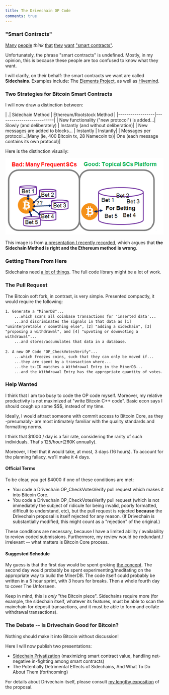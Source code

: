 ```yaml
---
title: The Drivechain OP Code
comments: true
---
```



### "Smart Contracts"

[Many](http://www.coindesk.com/smart-contract-1-million-bitcoin-rootstock/) [people](http://counterparty.io/news/proposal-for-ethereum-smart-contracts-on-counterparty-mainnet/) *think* [that](http://www.coindesk.com/turing-complete-smart-contracts/) [they](https://www.cryptocoinsnews.com/smart-contracts-future-blockchain/) [want](https://www.youtube.com/watch?v=d0hxWC7sP2k&feature=youtu.be&t=1h8m30s) ["smart contracts"](http://motherboard.vice.com/read/smart-contracts-sound-boring-but-theyre-more-disruptive-than-bitcoin).

Unfortunately, the phrase "smart contracts" is undefined. Mostly, in my opinion, this is because these people are too confused to know what they want.

I will clarify, on their behalf: the smart contracts we want are called **Sidechains**. Examples include: The [Elements Project](https://elementsproject.org/elements/), as well as [Hivemind](http://bitcoinhivemind.com/).


### Two Strategies for Bitcoin Smart Contracts

I will now draw a distinction between:

| .| Sidechain Method | Ethereum/Rootstock Method |
|------------------|---------------------------|
| New functionality ("new protocol") is added...| Slowly (and deliberately) | Instantly (and without deliberation)|
| New messages are added to blocks... | Instantly | Instantly|
| Messages per protocol...|Many (ie, 400 Bitcoin tx, 28 Namecoin tx)| One (each message contains its own protocol)|


Here is the distinction visually:

![two-sc-methods](/images/two-sc-methods.png)

This image is from [a presentation I recently recorded](https://www.youtube.com/watch?v=xGu0o8HH10U&list=PLw8-6ARlyVciMH79ZyLOpImsMug3LgNc4&index=1), which argues that **the Sidechain Method is right and the Ethereum method is wrong**.


### Getting There From Here 



Sidechains need [a lot of things](http://www.truthcoin.info/blog/drivechain/). The full code library might be a lot of work.


### The Pull Request

The Bitcoin soft fork, in contrast, is very simple. Presented compactly, it would require the following:

	1. Generate a "MinerDB"...
    	...which scans all coinbase transactions for 'inserted data'...
    	...and discriminates the signals in that data as [1] "uninterpretable / something else", [2] "adding a sidechain", [3] "proposing a withdrawal", and [4] "upvoting or downvoting a withdrawal"...
		...and stores/accumulates that data in a database.

	2. A new OP Code "OP_CheckVotesVerify"...
    	...which freezes coins, such that they can only be moved if...
    	...they are spent by a transaction where...
		...the tx-ID matches a Withdrawal Entry in the MinerDB...
     	...and the Withdrawal Entry has the appropriate quantity of votes.


### Help Wanted

I think that I am too busy to code the OP code myself. Moreover, my relative productivity is not maximized at "write Bitcoin C++ code". Basic econ says I should cough up some $$$, instead of my time.

Ideally, I would attract someone with commit access to Bitcoin Core, as they -presumably- are most intimately familiar with the quality standards and formatting norms.

I think that $1000 / day is a fair rate, considering the rarity of such individuals. That's $125/hour ($260K annually).

Moreover, I feel that it would take, at most, 3 days (16 hours). To account for the planning fallacy, we'll make it 4 days.

#### Official Terms

To be clear, you get $4000 if one of these conditions are met:

* You code a Drivechain OP_CheckVotesVerify pull request which makes it into Bitcoin Core.
* You code a Drivechain OP_CheckVotesVerify pull request (which is not immediately the subject of ridicule for being invalid, poorly formatted, difficult to understand, etc), but the pull request is rejected **because** the Drivechain proposal is itself rejected for any reason. (If Drivechain is substantially modified, this might count as a "rejection" of the original.)

These conditions are necessary, because I have a limited ability / availability to review coded submissions. Furthermore, my review would be redundant / irrelevant -- what matters is Bitcoin Core process.

#### Suggested Schedule

My guess is that the first day would be spent groking [the concept](http://www.truthcoin.info/blog/drivechain/). The second day would probably be spent experimenting/meditating on the appropriate way to build the MinerDB. The code itself could probably be written in a 5 hour sprint, with 3 hours for breaks. Then a whole fourth day to cover The Unforseen.

Keep in mind, this is *only* "the Bitcoin piece". Sidechains require more (for example, the sidechain itself, whatever its features, must be able to scan the mainchain for deposit transactions, and it must be able to form and collate withdrawal transactions).

### The Debate -- Is Drivechain Good for Bitcoin?

Nothing should make it into Bitcoin without discussion!

Here I will now publish two presentations:

* [Sidechain Privatization](https://www.youtube.com/watch?v=xGu0o8HH10U&list=PLw8-6ARlyVciMH79ZyLOpImsMug3LgNc4&index=1) (maximizing smart contract value, handling net-negative in-fighting among smart contracts)
* The Potentially Detrimental Effects of Sidechains, And What To Do About Them (forthcoming)

For details about Drivechain itself, please consult [my lengthy exposition](http://www.truthcoin.info/blog/drivechain/) of the proposal.